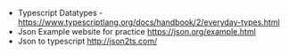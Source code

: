 * Typescript Datatypes -
  https://www.typescriptlang.org/docs/handbook/2/everyday-types.html
* Json Example website for practice
  https://json.org/example.html
* Json to typescript
  http://json2ts.com/